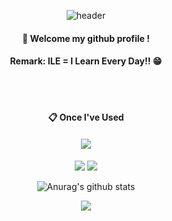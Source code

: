 <div align="center"> 

![header](https://capsule-render.vercel.app/api?type=cylinder&color=000000&height=150&section=header&text=Hi&fontColor=ffffff&fontSize=70&animation=fadeIn&fontAlignY=55&desc=%20&descAlignY=62&descAlign=62)
  
####  :wave: Welcome my github profile !
####  Remark: ILE = I Learn Every Day!! :grin:
  
 <br/>
 <br/>
  
####  :clipboard: Once I've Used 

#### <img src="https://img.shields.io/badge/JAVA-007396?style=for-the-badge&logo=Java&logoColor=white"> 
  <img src="https://img.shields.io/badge/Programming-A8B9CC?style=for-the-badge&logo=C&logoColor=white">
<img src="https://img.shields.io/badge/Python-3776AB?style=for-the-badge&logo=Python&logoColor=white">
  
  
  
![Anurag's github stats](https://github-readme-stats.vercel.app/api?username=ILEbae&show_icons=true&theme=tokyonight)

  
  
![](https://komarev.com/ghpvc/?username=ILEbae)
